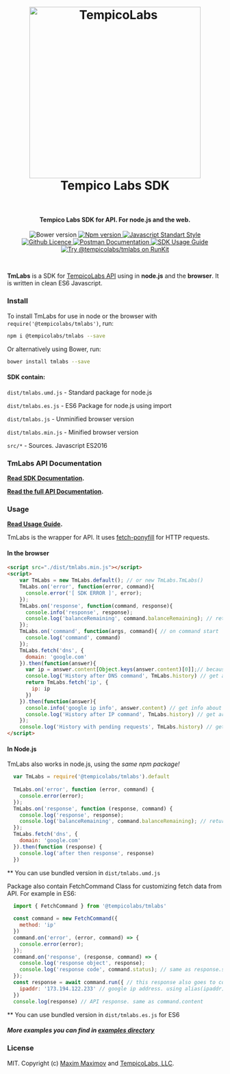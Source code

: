 <h1 align="center">
  <br>
  <a href="https://tempicolabs.com"><img src="https://www.tempicolabs.com/img/logo_tl_H_black.png" alt="TempicoLabs" width="400"></a>
  <br>
  Tempico Labs SDK
  <br>
  <br>
</h1>

<h4 align="center">Tempico Labs SDK for API. For node.js and the web.</h4>

<p align="center">
  <img src="https://img.shields.io/bower/v/tmlabs.svg" alt="Bower version">
  <a href="https://www.npmjs.com/package/@tempicolabs/tmlabs">
    <img src="https://img.shields.io/npm/v/@tempicolabs/tmlabs.svg" alt="Npm version">
  </a>
  <a href="https://standardjs.com">
    <img src="https://img.shields.io/badge/code/style-standard-brightgreen.svg" alt="Javascript Standart Style">
  </a>
  <a href="https://github.com/TempicoLabs/tmlabs/blob/master/LICENSE">
    <img src="https://img.shields.io/github/license/TempicoLabs/tmlabs.svg" alt="Github Licence">
  </a>
  <a href="https://docs.tempicolabs.com/">
    <img src="https://img.shields.io/badge/docs-postman-orange.svg" alt="Postman Documentation">
  </a>
  <a href="https://runkit.com/4matic/get-started-with-tmlabs">
    <img src="https://img.shields.io/badge/guide-%40runkit-brightgreen.svg" alt="SDK Usage Guide">
  </a>
  <a href="https://npm.runkit.com/@tempicolabs/tmlabs">
      <img src="https://badge.runkitcdn.com/@tempicolabs/tmlabs.svg" alt="Try @tempicolabs/tmlabs on RunKit"/>
  </a>
</p>
<br>

**TmLabs** is a SDK for [TempicoLabs API](https://www.tempicolabs.com/index.t3m#api-description) using in **node.js** and the **browser**.
It is written in clean ES6 Javascript. 

### Install

To install TmLabs for use in node or the browser with `require('@tempicolabs/tmlabs')`, run:

```bash
npm i @tempicolabs/tmlabs --save
```

Or alternatively using Bower, run:

```bash
bower install tmlabs --save
```

#### SDK contain:

`dist/tmlabs.umd.js` - Standard package for node.js

`dist/tmlabs.es.js` - ES6 Package for node.js using import

`dist/tmlabs.js` - Unminified browser version

`dist/tmlabs.min.js` - Minified browser version

`src/*` - Sources. Javascript ES2016

### TmLabs API Documentation

**[Read SDK Documentation](docs/api.md).**

**[Read the full API Documentation](https://docs.tempicolabs.com/).**

### Usage

**[Read Usage Guide](https://runkit.com/4matic/get-started-with-tmlabs).**

TmLabs is the wrapper for API. It uses [fetch-ponyfill](https://github.com/qubyte/fetch-ponyfill) for HTTP requests.


#### In the browser

```html
<script src="./dist/tmlabs.min.js"></script>
<script>
    var TmLabs = new TmLabs.default(); // or new TmLabs.TmLabs()
    TmLabs.on('error', function(error, command){
      console.error('[ SDK ERROR ]', error);
    });
    TmLabs.on('response', function(command, response){
      console.info('response', response);
      console.log('balanceRemaining', command.balanceRemaining); // return Remaining Balance
    });
    TmLabs.on('command', function(args, command){ // on command start 
      console.log('command', command)
    });
    TmLabs.fetch('dns', {
      domain: 'google.com'
    }).then(function(answer){
      var ip = answer.content[Object.keys(answer.content)[0]];// because response will be in 'google.com' key
      console.log('History after DNS command', TmLabs.history) // get array of one completed command
      return TmLabs.fetch('ip', {
        ip: ip
      })
    }).then(function(answer){
      console.info('google ip info', answer.content) // get info about google ip address
      console.log('History after IP command', TmLabs.history) // get array of two completed commands
    });
    console.log('History with pending requests', TmLabs.history) // get array of two pending commands
</script>
```

#### In Node.js

TmLabs also works in node.js, using the *same npm package!*

```javascript
  var TmLabs = require('@tempicolabs/tmlabs').default
  
  TmLabs.on('error', function (error, command) {
    console.error(error);
  });
  TmLabs.on('response', function (response, command) {
    console.log('response', response);
    console.log('balanceRemaining', command.balanceRemaining); // return Remaining Balance
  });
  TmLabs.fetch('dns', {
    domain: 'google.com'
  }).then(function (response) {
    console.log('after then response', response)
  })
```
** You can use bundled version in `dist/tmlabs.umd.js`

Package also contain FetchCommand Class for customizing fetch data from API.
For example in ES6:

```javascript
  import { FetchCommand } from '@tempicolabs/tmlabs'
  
  const command = new FetchCommand({
    method: 'ip'
  })
  command.on('error', (error, command) => {
    console.error(error);
  });
  command.on('response', (response, command) => {
    console.log('response object', response);
    console.log('response code', command.status); // same as response.status. return status code, for example 200
  });
  const response = await command.run({ // this response also goes to command.on('response') EventHandler if no error exists
    ipaddr: '173.194.122.233' // google ip address. using alias(ipaddr)
  })
  console.log(response) // API response. same as command.content
```
** You can use bundled version in `dist/tmlabs.es.js` for ES6

##### More examples you can find in [examples directory](examples)

### License

MIT. Copyright (c) [Maxim Maximov](http://4matikku.com) and [TempicoLabs, LLC](https://tempicolabs.com).
